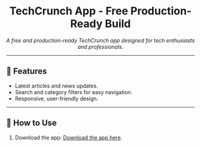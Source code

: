 <h1 align="center">TechCrunch App - Free Production-Ready Build</h1>

<p align="center">
  <em>A free and production-ready TechCrunch app designed for tech enthusiasts and professionals.</em>
</p>

---

## 🚀 Features

- Latest articles and news updates.
- Search and category filters for easy navigation.
- Responsive, user-friendly design.

---

## 📖 How to Use

1. Download the app:
   <a href="https://github.com/usamafzal/Tech-Crunch/releases/tag/v1.0.0" target="_blank">Download the app here</a>.

